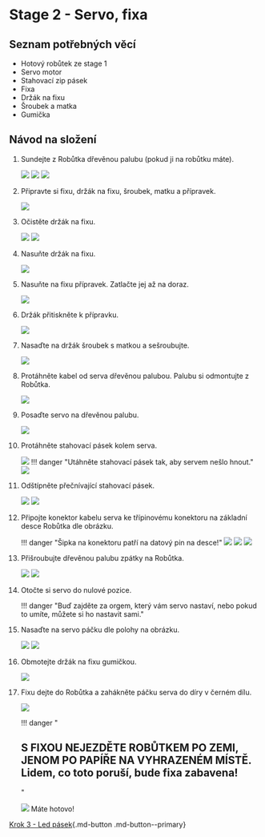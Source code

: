 # Stage 2 - Servo, fixa

## Seznam potřebných věcí

 - Hotový robůtek ze stage 1
 - Servo motor
 - Stahovací zip pásek
 - Fixa
 - Držák na fixu
 - Šroubek a matka
 - Gumička

## Návod na složení

1. Sundejte z Robůtka dřevěnou palubu (pokud ji na robůtku máte).

    ![](assets/stage2/IMG-step12c.jpeg)
    ![](assets/stage2/IMG-step12b.jpeg)
    ![](assets/stage2/IMG-step12a.jpeg)

2. Připravte si fixu, držák na fixu, šroubek, matku a přípravek.

    ![](assets/stage2/IMG-stage2-step1.jpeg)

3. Očistěte držák na fixu.

    ![](assets/stage2/IMG-stage2-step2a.jpeg)
    ![](assets/stage2/IMG-stage2-step2b-fix.jpeg)

4. Nasuňte držák na fixu.

    <!-- TODO add arrow and warning about black part orientation  -->

    ![](assets/stage2/IMG-stage2-step3mod.png)

5. Nasuňte na fixu přípravek. Zatlačte jej až na doraz.

    ![](assets/stage2/IMG-stage2-step4mod.png)

6. Držák přitiskněte k přípravku.

    ![](assets/stage2/IMG-stage2-step5mod.png)

7. Nasaďte na držák šroubek s matkou a sešroubujte.

    ![](assets/stage2/IMG-stage2-step6mod.png)

8. Protáhněte kabel od serva dřevěnou palubou. Palubu si odmontujte z Robůtka.

    ![](assets/stage2/IMG-stage2-step7.jpeg)

9. Posaďte servo na dřevěnou palubu.

    ![](assets/stage2/IMG-stage2-step8.jpeg)

10. Protáhněte stahovací pásek kolem serva.

    ![](assets/stage2/IMG-stage2-step9a.jpeg)
    !!! danger "Utáhněte stahovací pásek tak, aby servem nešlo hnout."
    ![](assets/stage2/IMG-stage2-step9b.jpeg)

11. Odštípněte přečnívající stahovací pásek.

    ![](assets/stage2/IMG-stage2-step10a.jpeg)
    ![](assets/stage2/IMG-stage2-step10b.jpeg)

12. Připojte konektor kabelu serva ke třípinovému konektoru na základní desce Robůtka dle obrázku.

    !!! danger "Šipka na konektoru patří na datový pin na desce!"
    ![](assets/stage2/IMG-stage2-step11a.jpeg)
    ![](assets/stage2/IMG-stage2-step11b.jpeg)
    ![](assets/stage2/IMG-stage2-step11c.jpeg)

13. Přišroubujte dřevěnou palubu zpátky na Robůtka.

    ![](assets/stage2/IMG-stage2-step12a.jpeg)
    ![](assets/stage2/IMG-stage2-step12b.jpeg)

14. Otočte si servo do nulové pozice.

    !!! danger "Buď zajděte za orgem, který vám servo nastaví, nebo pokud to umíte, můžete si ho nastavit sami."

15. Nasaďte na servo páčku dle polohy na obrázku.

    ![](assets/stage2/IMG-stage2-step13a.jpeg)
    ![](assets/stage2/IMG-stage2-step13b.jpeg)

16. Obmotejte držák na fixu gumičkou.

    ![](assets/stage2/IMG-stage2-step14a.jpeg)

17. Fixu dejte do Robůtka a zahákněte páčku serva do díry v černém dílu.

    ![](assets/stage2/IMG-stage2-step14b.jpeg)

    !!! danger "<h2><b>S FIXOU NEJEZDĚTE ROBŮTKEM PO ZEMI, JENOM PO PAPÍŘE NA VYHRAZENÉM MÍSTĚ.</b><br>Lidem, co toto poruší, bude fixa zabavena!</h2>"

    ![](assets/stage2/IMG-stage2-final.JPG)
    Máte hotovo!

[Krok 3 - Led pásek](stage3.md){.md-button .md-button--primary}